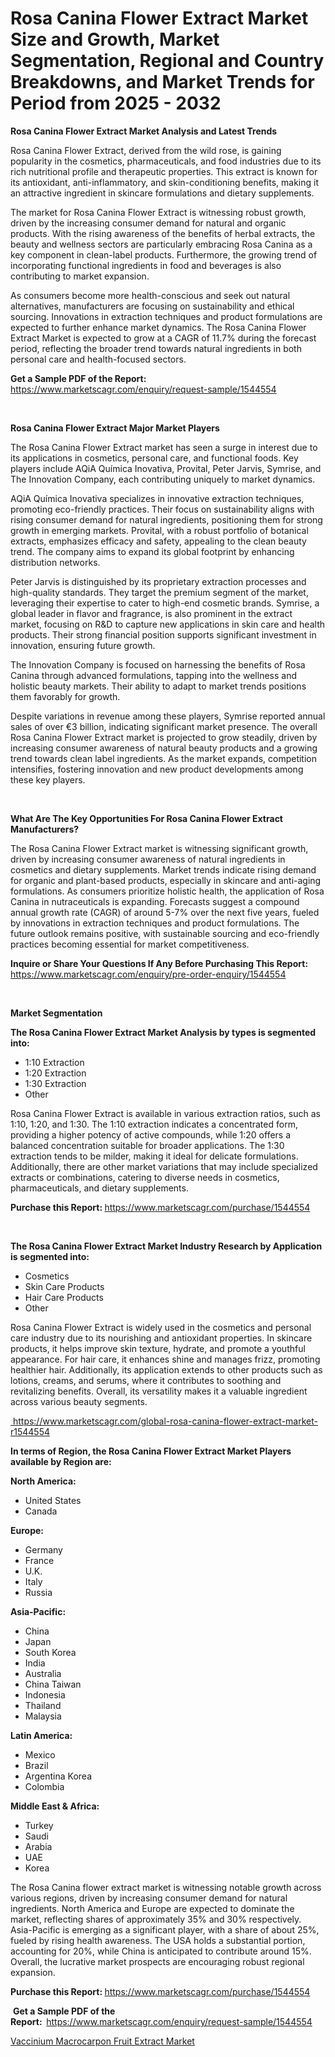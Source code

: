 <p><h1>Rosa Canina Flower Extract Market Size and Growth, Market Segmentation, Regional and Country Breakdowns, and Market Trends for Period from 2025 -  2032</h1></p><p><strong>Rosa Canina Flower Extract Market Analysis and Latest Trends</strong></p>
<p><p>Rosa Canina Flower Extract, derived from the wild rose, is gaining popularity in the cosmetics, pharmaceuticals, and food industries due to its rich nutritional profile and therapeutic properties. This extract is known for its antioxidant, anti-inflammatory, and skin-conditioning benefits, making it an attractive ingredient in skincare formulations and dietary supplements. </p><p>The market for Rosa Canina Flower Extract is witnessing robust growth, driven by the increasing consumer demand for natural and organic products. With the rising awareness of the benefits of herbal extracts, the beauty and wellness sectors are particularly embracing Rosa Canina as a key component in clean-label products. Furthermore, the growing trend of incorporating functional ingredients in food and beverages is also contributing to market expansion.</p><p>As consumers become more health-conscious and seek out natural alternatives, manufacturers are focusing on sustainability and ethical sourcing. Innovations in extraction techniques and product formulations are expected to further enhance market dynamics. The Rosa Canina Flower Extract Market is expected to grow at a CAGR of 11.7% during the forecast period, reflecting the broader trend towards natural ingredients in both personal care and health-focused sectors.</p></p>
<p><strong>Get a Sample PDF of the Report:&nbsp;</strong> <a href="https://www.marketscagr.com/enquiry/request-sample/1544554?utm_campaign=3578&utm_medium=2&utm_source=Github&utm_content=ia&utm_term=31032025&utm_id=rosa-canina-flower-extract">https://www.marketscagr.com/enquiry/request-sample/1544554</a></p>
<p>&nbsp;</p>
<p><strong>Rosa Canina Flower Extract Major Market Players</strong></p>
<p><p>The Rosa Canina Flower Extract market has seen a surge in interest due to its applications in cosmetics, personal care, and functional foods. Key players include AQiA Química Inovativa, Provital, Peter Jarvis, Symrise, and The Innovation Company, each contributing uniquely to market dynamics.</p><p>AQiA Química Inovativa specializes in innovative extraction techniques, promoting eco-friendly practices. Their focus on sustainability aligns with rising consumer demand for natural ingredients, positioning them for strong growth in emerging markets. Provital, with a robust portfolio of botanical extracts, emphasizes efficacy and safety, appealing to the clean beauty trend. The company aims to expand its global footprint by enhancing distribution networks.</p><p>Peter Jarvis is distinguished by its proprietary extraction processes and high-quality standards. They target the premium segment of the market, leveraging their expertise to cater to high-end cosmetic brands. Symrise, a global leader in flavor and fragrance, is also prominent in the extract market, focusing on R&D to capture new applications in skin care and health products. Their strong financial position supports significant investment in innovation, ensuring future growth.</p><p>The Innovation Company is focused on harnessing the benefits of Rosa Canina through advanced formulations, tapping into the wellness and holistic beauty markets. Their ability to adapt to market trends positions them favorably for growth.</p><p>Despite variations in revenue among these players, Symrise reported annual sales of over €3 billion, indicating significant market presence. The overall Rosa Canina Flower Extract market is projected to grow steadily, driven by increasing consumer awareness of natural beauty products and a growing trend towards clean label ingredients. As the market expands, competition intensifies, fostering innovation and new product developments among these key players.</p></p>
<p>&nbsp;</p>
<p><strong>What Are The Key Opportunities For Rosa Canina Flower Extract Manufacturers?</strong></p>
<p><p>The Rosa Canina Flower Extract market is witnessing significant growth, driven by increasing consumer awareness of natural ingredients in cosmetics and dietary supplements. Market trends indicate rising demand for organic and plant-based products, especially in skincare and anti-aging formulations. As consumers prioritize holistic health, the application of Rosa Canina in nutraceuticals is expanding. Forecasts suggest a compound annual growth rate (CAGR) of around 5-7% over the next five years, fueled by innovations in extraction techniques and product formulations. The future outlook remains positive, with sustainable sourcing and eco-friendly practices becoming essential for market competitiveness.</p></p>
<p><strong>Inquire or Share Your Questions If Any Before Purchasing This Report:</strong> <a href="https://www.marketscagr.com/enquiry/pre-order-enquiry/1544554?utm_campaign=3578&utm_medium=2&utm_source=Github&utm_content=ia&utm_term=31032025&utm_id=rosa-canina-flower-extract">https://www.marketscagr.com/enquiry/pre-order-enquiry/1544554</a></p>
<p>&nbsp;</p>
<p><strong>Market Segmentation</strong></p>
<p><strong>The Rosa Canina Flower Extract Market Analysis by types is segmented into:</strong></p>
<p><ul><li>1:10 Extraction</li><li>1:20 Extraction</li><li>1:30 Extraction</li><li>Other</li></ul></p>
<p><p>Rosa Canina Flower Extract is available in various extraction ratios, such as 1:10, 1:20, and 1:30. The 1:10 extraction indicates a concentrated form, providing a higher potency of active compounds, while 1:20 offers a balanced concentration suitable for broader applications. The 1:30 extraction tends to be milder, making it ideal for delicate formulations. Additionally, there are other market variations that may include specialized extracts or combinations, catering to diverse needs in cosmetics, pharmaceuticals, and dietary supplements.</p></p>
<p><strong>Purchase this Report:&nbsp;</strong><a href="https://www.marketscagr.com/purchase/1544554?utm_campaign=3578&utm_medium=2&utm_source=Github&utm_content=ia&utm_term=31032025&utm_id=rosa-canina-flower-extract">https://www.marketscagr.com/purchase/1544554</a></p>
<p>&nbsp;</p>
<p><strong>The Rosa Canina Flower Extract Market Industry Research by Application is segmented into:</strong></p>
<p><ul><li>Cosmetics</li><li>Skin Care Products</li><li>Hair Care Products</li><li>Other</li></ul></p>
<p><p>Rosa Canina Flower Extract is widely used in the cosmetics and personal care industry due to its nourishing and antioxidant properties. In skincare products, it helps improve skin texture, hydrate, and promote a youthful appearance. For hair care, it enhances shine and manages frizz, promoting healthier hair. Additionally, its application extends to other products such as lotions, creams, and serums, where it contributes to soothing and revitalizing benefits. Overall, its versatility makes it a valuable ingredient across various beauty segments.</p></p>
<p><a href="https://www.marketscagr.com/global-rosa-canina-flower-extract-market-r1544554?utm_campaign=3578&utm_medium=2&utm_source=Github&utm_content=ia&utm_term=31032025&utm_id=rosa-canina-flower-extract">&nbsp;https://www.marketscagr.com/global-rosa-canina-flower-extract-market-r1544554</a></p>
<p><strong>In terms of Region, the Rosa Canina Flower Extract Market Players available by Region are:</strong></p>
<p>
    <p> <strong> North America: </strong>
        <ul>
            <li>United States</li>
            <li>Canada</li>
        </ul>
        </p> 
    <p> <strong> Europe: </strong>
        <ul>
            <li>Germany</li>
            <li>France</li>
            <li>U.K.</li>
            <li>Italy</li>
            <li>Russia</li>
        </ul>
        </p> 
    <p> <strong> Asia-Pacific: </strong>
        <ul>
            <li>China</li>
            <li>Japan</li>
            <li>South Korea</li>
            <li>India</li>
            <li>Australia</li>
            <li>China Taiwan</li>
            <li>Indonesia</li>
            <li>Thailand</li>
            <li>Malaysia</li>
        </ul>
        </p> 
    <p> <strong> Latin America: </strong>
        <ul>
            <li>Mexico</li>
            <li>Brazil</li>
            <li>Argentina Korea</li>
            <li>Colombia</li>
        </ul>
        </p> 
    <p> <strong> Middle East & Africa: </strong>
        <ul>
            <li>Turkey</li>
            <li>Saudi</li>
            <li>Arabia</li>
            <li>UAE</li>
            <li>Korea</li>
        </ul>
    </p>
    </p>
<p><p>The Rosa Canina flower extract market is witnessing notable growth across various regions, driven by increasing consumer demand for natural ingredients. North America and Europe are expected to dominate the market, reflecting shares of approximately 35% and 30% respectively. Asia-Pacific is emerging as a significant player, with a share of about 25%, fueled by rising health awareness. The USA holds a substantial portion, accounting for 20%, while China is anticipated to contribute around 15%. Overall, the lucrative market prospects are encouraging robust regional expansion.</p></p>
<p><strong>Purchase this Report: </strong><a href="https://www.marketscagr.com/purchase/1544554?utm_campaign=3578&utm_medium=2&utm_source=Github&utm_content=ia&utm_term=31032025&utm_id=rosa-canina-flower-extract">https://www.marketscagr.com/purchase/1544554</a></p>
<p>&nbsp;<strong>Get a Sample PDF of the Report:&nbsp;&nbsp;</strong><a href="https://www.marketscagr.com/enquiry/request-sample/1544554?utm_campaign=3578&utm_medium=2&utm_source=Github&utm_content=ia&utm_term=31032025&utm_id=rosa-canina-flower-extract">https://www.marketscagr.com/enquiry/request-sample/1544554</a></p>
<p><strong></strong></p>
<p><p><a href="https://github.com/seibttullyjh/Market-Research-Report-List-1/blob/main/vaccinium-macrocarpon-fruit-extract-market.md?utm_campaign=3578&utm_medium=2&utm_source=Github&utm_content=ia&utm_term=31032025&utm_id=rosa-canina-flower-extract">Vaccinium Macrocarpon Fruit Extract Market</a></p></p>